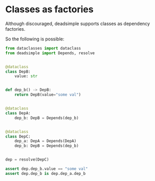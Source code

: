 # Classes as factories

Although discouraged, deadsimple supports classes as dependency factories.

So the following is possible:

``` python hl_lines="21 25"
from dataclasses import dataclass
from deadsimple import Depends, resolve


@dataclass
class DepB:
    value: str


def dep_b() -> DepB:
    return DepB(value="some val")


@dataclass
class DepA:
    dep_b: DepB = Depends(dep_b)


@dataclass
class DepC:
    dep_a: DepA = Depends(DepA)
    dep_b: DepB = Depends(dep_b)


dep = resolve(DepC)

assert dep.dep_b.value == "some val"
assert dep.dep_b is dep.dep_a.dep_b
```
